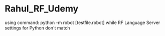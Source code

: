# Rahul_RF_Udemy

using command: python -m robot [testfile.robot] while RF Language Server settings for Python don't match

